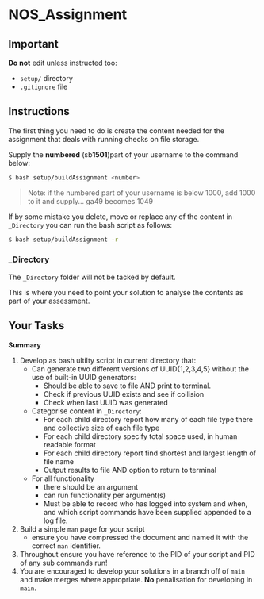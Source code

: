 # NOS_Assignment

## Important

**Do not** edit unless instructed too: 
- `setup/` directory
- `.gitignore` file

## Instructions

The first thing you need to do is create the content needed for the assignment that deals with running checks on file storage. 

Supply the **numbered** (sb**1501**)part of your username to the command below:

```sh
$ bash setup/buildAssignment <number>
```

> Note: if the numbered part of your username is below 1000, add 1000 to it and supply... ga49 becomes 1049

If by some mistake you delete, move or replace any of the content in `_Directory` you can run the bash script as follows:

```sh
$ bash setup/buildAssignment -r
```
### _Directory

The `_Directory` folder will not be tacked by default. 

This is where you need to point your solution to analyse the contents as part of your assessment.

## Your Tasks

**Summary** 

1. Develop as bash ultilty script in current directory that:
    - Can generate two different versions of UUID{1,2,3,4,5} without the use of built-in UUID generators:
        - Should be able to save to file AND print to terminal.
        - Check if previous UUID exists and see if collision
        - Check when last UUID was generated
    - Categorise content in `_Directory`:
        - For each child directory report how many of each file type there and collective size of each file type
        - For each child directory specify total space used, in human readable format
        - For each child directory report find shortest and largest length of file name
        - Output results to file AND option to return to terminal
    - For all functionality
      - there should be an argument 
      - can run functionality per argument(s)
      - Must be able to record who has logged into system and when, and which script commands have been supplied appended to a log file. 
2. Build a simple `man` page for your script
    -  ensure you have compressed the document and named it with the correct `man` identifier.
3. Throughout ensure you have reference to the PID of your script and PID of any sub commands run!
4. You are encouraged to develop your solutions in a branch off of `main` and make merges where appropriate. **No** penalisation for developing in `main`.